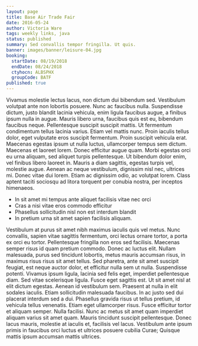 ```yaml
---
layout: page
title: Base Air Trade Fair
date: 2016-05-24
author: Victoria Ware
tags: weekly links, java
status: published
summary: Sed convallis tempor fringilla. Ut quis.
banner: images/banner/leisure-04.jpg
booking:
  startDate: 08/19/2018
  endDate: 08/24/2018
  ctyhocn: ALBSPHX
  groupCode: BATF
published: true
---
```

Vivamus molestie lectus lacus, non dictum dui bibendum sed. Vestibulum volutpat ante non lobortis posuere. Nunc ac faucibus nulla. Suspendisse dictum, justo blandit lacinia vehicula, enim ligula faucibus augue, a finibus ipsum nulla in augue. Mauris libero urna, faucibus quis est eu, bibendum faucibus neque. Pellentesque suscipit suscipit mattis. Ut fermentum condimentum tellus lacinia varius. Etiam vel mattis nunc. Proin iaculis tellus dolor, eget vulputate eros suscipit fermentum. Proin suscipit vehicula erat. Maecenas egestas ipsum ut nulla luctus, ullamcorper tempus sem dictum.
Maecenas et laoreet lorem. Donec efficitur augue quam. Morbi egestas orci eu urna aliquam, sed aliquet turpis pellentesque. Ut bibendum dolor enim, vel finibus libero laoreet in. Mauris a diam sagittis, egestas turpis vel, molestie augue. Aenean ac neque vestibulum, dignissim nisl nec, ultrices mi. Donec vitae dui lorem. Etiam ac dignissim odio, ac volutpat lorem. Class aptent taciti sociosqu ad litora torquent per conubia nostra, per inceptos himenaeos.

* In sit amet mi tempus ante aliquet facilisis vitae nec orci
* Cras a nisi vitae eros commodo efficitur
* Phasellus sollicitudin nisl non est interdum blandit
* In pretium urna sit amet sapien facilisis aliquam.

Vestibulum at purus sit amet nibh maximus iaculis quis vel metus. Nunc convallis, sapien vitae sagittis fermentum, orci lectus ornare tortor, a porta ex orci eu tortor. Pellentesque fringilla non eros sed facilisis. Maecenas semper risus id quam pretium commodo. Donec ac luctus elit. Nullam malesuada, purus sed tincidunt lobortis, metus mauris accumsan risus, in maximus risus risus sit amet tellus. Sed pharetra, ante sit amet suscipit feugiat, est neque auctor dolor, et efficitur nulla sem ut nulla. Suspendisse potenti. Vivamus ipsum ligula, lacinia sed felis eget, imperdiet pellentesque diam. Sed vitae scelerisque ligula. Fusce eget sagittis est.
Ut sit amet nisl at elit dictum egestas. Aenean id vestibulum sem. Praesent at nulla in elit sodales iaculis. Etiam sollicitudin malesuada faucibus. In ac justo sed dui placerat interdum sed a dui. Phasellus gravida risus ut tellus pretium, id vehicula tellus venenatis. Etiam eget ullamcorper risus. Fusce efficitur tortor et aliquam semper. Nulla facilisi. Nunc ac metus sit amet quam imperdiet aliquam varius sit amet quam. Mauris tincidunt suscipit pellentesque. Donec lacus mauris, molestie at iaculis et, facilisis vel lacus. Vestibulum ante ipsum primis in faucibus orci luctus et ultrices posuere cubilia Curae; Quisque mattis ipsum accumsan mattis ultrices.
